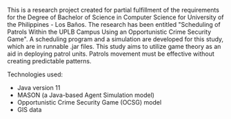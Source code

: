 This is a research project created for partial fulfillment of the requirements for the Degree of Bachelor of Science in Computer Science for University of the Philippines - Los Baños. The research has been entitled "Scheduling of Patrols Within the UPLB Campus
Using an Opportunistic Crime Security Game". A scheduling program and a simulation are developed for this study, which are in runnable .jar files. This study aims to utilize game theory as an aid in deploying patrol units. Patrols movement must be effective without creating predictable patterns. 

Technologies used:
- Java version 11
- MASON (a Java-based Agent Simulation model)
- Opportunistic Crime Security Game (OCSG) model
- GIS data
